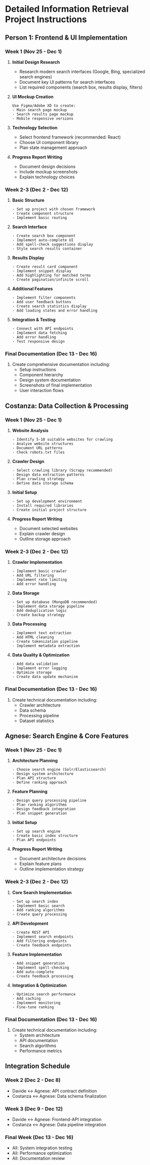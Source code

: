 # Detailed Information Retrieval Project Instructions

## Person 1: Frontend & UI Implementation

### Week 1 (Nov 25 - Dec 1)
1. **Initial Design Research**
   - Research modern search interfaces (Google, Bing, specialized search engines)
   - Document key UI patterns for search interfaces
   - List required components (search box, results display, filters)

2. **UI Mockup Creation**
   ```
   Use Figma/Adobe XD to create:
   - Main search page mockup
   - Search results page mockup
   - Mobile responsive versions
   ```

3. **Technology Selection**
   - Select frontend framework (recommended: React)
   - Choose UI component library
   - Plan state management approach

4. **Progress Report Writing**
   - Document design decisions
   - Include mockup screenshots
   - Explain technology choices

### Week 2-3 (Dec 2 - Dec 12)
1. **Basic Structure**
   ```
   - Set up project with chosen framework
   - Create component structure
   - Implement basic routing
   ```

2. **Search Interface**
   ```
   - Create search box component
   - Implement auto-complete UI
   - Add spell-check suggestions display
   - Style search results container
   ```

3. **Results Display**
   ```
   - Create result card component
   - Implement snippet display
   - Add highlighting for matched terms
   - Create pagination/infinite scroll
   ```

4. **Additional Features**
   ```
   - Implement filter components
   - Add user feedback buttons
   - Create search statistics display
   - Add loading states and error handling
   ```

5. **Integration & Testing**
   ```
   - Connect with API endpoints
   - Implement data fetching
   - Add error handling
   - Test responsive design
   ```

### Final Documentation (Dec 13 - Dec 16)
1. Create comprehensive documentation including:
   - Setup instructions
   - Component hierarchy
   - Design system documentation
   - Screenshots of final implementation
   - User interaction flows

## Costanza: Data Collection & Processing
### Week 1 (Nov 25 - Dec 1)
1. **Website Analysis**
   ```
   - Identify 5-10 suitable websites for crawling
   - Analyze website structures
   - Document URL patterns
   - Check robots.txt files
   ```

2. **Crawler Design**
   ```
   - Select crawling library (Scrapy recommended)
   - Design data extraction patterns
   - Plan crawling strategy
   - Define data storage schema
   ```

3. **Initial Setup**
   ```
   - Set up development environment
   - Install required libraries
   - Create initial project structure
   ```

4. **Progress Report Writing**
   - Document selected websites
   - Explain crawler design
   - Outline storage approach

### Week 2-3 (Dec 2 - Dec 12)
1. **Crawler Implementation**
   ```
   - Implement basic crawler
   - Add URL filtering
   - Implement rate limiting
   - Add error handling
   ```

2. **Data Storage**
   ```
   - Set up database (MongoDB recommended)
   - Implement data storage pipeline
   - Add deduplication logic
   - Create backup strategy
   ```

3. **Data Processing**
   ```
   - Implement text extraction
   - Add HTML cleaning
   - Create tokenization pipeline
   - Implement metadata extraction
   ```

4. **Data Quality & Optimization**
   ```
   - Add data validation
   - Implement error logging
   - Optimize storage
   - Create data update mechanism
   ```

### Final Documentation (Dec 13 - Dec 16)
1. Create technical documentation including:
   - Crawler architecture
   - Data schema
   - Processing pipeline
   - Dataset statistics

## Agnese: Search Engine & Core Features
### Week 1 (Nov 25 - Dec 1)
1. **Architecture Planning**
   ```
   - Choose search engine (Solr/Elasticsearch)
   - Design system architecture
   - Plan API structure
   - Define ranking approach
   ```

2. **Feature Planning**
   ```
   - Design query processing pipeline
   - Plan ranking algorithms
   - Design feedback integration
   - Plan snippet generation
   ```

3. **Initial Setup**
   ```
   - Set up search engine
   - Create basic index structure
   - Plan API endpoints
   ```

4. **Progress Report Writing**
   - Document architecture decisions
   - Explain feature plans
   - Outline implementation strategy

### Week 2-3 (Dec 2 - Dec 12)
1. **Core Search Implementation**
   ```
   - Set up search index
   - Implement basic search
   - Add ranking algorithms
   - Create query processing
   ```

2. **API Development**
   ```
   - Create REST API
   - Implement search endpoints
   - Add filtering endpoints
   - Create feedback endpoints
   ```

3. **Feature Implementation**
   ```
   - Add snippet generation
   - Implement spell-checking
   - Add auto-complete
   - Create feedback processing
   ```

4. **Integration & Optimization**
   ```
   - Optimize search performance
   - Add caching
   - Implement monitoring
   - Fine-tune ranking
   ```

### Final Documentation (Dec 13 - Dec 16)
1. Create technical documentation including:
   - System architecture
   - API documentation
   - Search algorithms
   - Performance metrics

## Integration Schedule
### Week 2 (Dec 2 - Dec 8)
- Davide ↔ Agnese: API contract definition
- Costanza ↔ Agnese: Data schema finalization

### Week 3 (Dec 9 - Dec 12)
- Davide ↔ Agnese: Frontend-API integration
- Costanza ↔ Agnese: Data pipeline integration

### Final Week (Dec 13 - Dec 16)
- All: System integration testing
- All: Performance optimization
- All: Documentation review